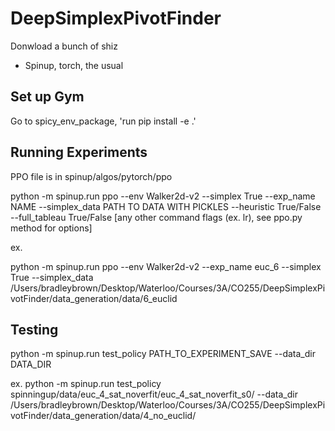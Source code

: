 # DeepSimplexPivotFinder

Donwload a bunch of shiz
- Spinup, torch, the usual

## Set up Gym

Go to spicy_env_package, 'run pip install -e .'

## Running Experiments

PPO file is in spinup/algos/pytorch/ppo

python -m spinup.run ppo --env Walker2d-v2 --simplex True --exp_name NAME --simplex_data PATH TO DATA WITH PICKLES --heuristic True/False --full_tableau True/False [any other command flags (ex. lr), see ppo.py method for options]

ex. 

python -m spinup.run ppo --env Walker2d-v2 --exp_name euc_6 --simplex True --simplex_data /Users/bradleybrown/Desktop/Waterloo/Courses/3A/CO255/DeepSimplexPivotFinder/data_generation/data/6_euclid

## Testing

python -m spinup.run test_policy PATH_TO_EXPERIMENT_SAVE --data_dir DATA_DIR

ex. python -m spinup.run test_policy spinningup/data/euc_4_sat_noverfit/euc_4_sat_noverfit_s0/ --data_dir /Users/bradleybrown/Desktop/Waterloo/Courses/3A/CO255/DeepSimplexPivotFinder/data_generation/data/4_no_euclid/